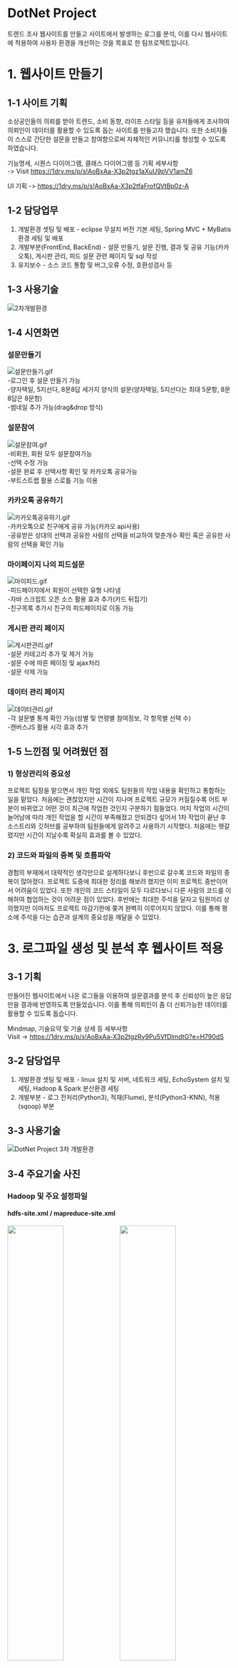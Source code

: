 # DotNet Project
 트렌드 조사 웹사이트를 만들고 사이트에서 발생하는 로그를 분석, 이를 다시 웹사이트에 적용하여 사용자 환경을 개선하는 것을 목표로 한 팀프로젝트입니다.

# 1. 웹사이트 만들기
## 1-1 사이트 기획
 소상공인들의 의뢰를 받아 트렌드, 소비 동향, 라이프 스타일 등을 유저들에게 조사하여 의뢰인이 데이터를 활용할 수 있도록 돕는 사이트를 만들고자 했습니다. 또한 소비자들이 스스로 간단한 설문을 만들고 참여함으로써 자체적인 커뮤니티를 형성할 수 있도록 하였습니다.

기능명세, 시퀀스 다이어그램, 클래스 다이어그램 등 기획 세부사항  
-> Visit https://1drv.ms/p/s!AoBxAa-X3p2tgz1aXuU9pVV1amZ6

UI 기획 -> https://1drv.ms/p/s!AoBxAa-X3p2tfaFrofQVtBp0z-A

## 1-2 담당업무
 1. 개발환경 셋팅 및 배포 - eclipse 무설치 버전 기본 세팅, Spring MVC + MyBatis 환경 세팅 및 배포
 2. 개발부분(FrontEnd, BackEnd) - 설문 만들기, 설문 진행, 결과 및 공유 기능(카카오톡), 게시판 관리, 피드 설문 관련 페이지 및 sql 작성
 3. 유지보수 - 소스 코드 통합 및 버그,오류 수정, 호환성검사 등
 
## 1-3 사용기술  
![2차개발환경](https://user-images.githubusercontent.com/48622143/72610879-e9803980-396b-11ea-9aea-81480e0087ea.PNG)  

## 1-4 시연화면  
### 설문만들기
![설문만들기.gif](./gif/설문만들기.gif)  
-로그인 후 설문 만들기 가능  
-양자택일, 5지선다, 8문8답 세가지 양식의 설문(양자택일, 5지선다는 최대 5문항, 8문8답은 8문항)  
-썸네일 추가 가능(drag&drop 방식)  

### 설문참여  
![설문참여.gif](./gif/설문참여.gif)  
-비회원, 회원 모두 설문참여가능  
-선택 수정 가능  
-설문 완료 후 선택사항 확인 및 카카오톡 공유가능  
-부트스트랩 활용 스로틀 기능 이용

### 카카오톡 공유하기  
![카카오톡공유하기.gif](./gif/카카오톡공유하기.gif)  
-카카오톡으로 친구에게 공유 가능(카카오 api사용)  
-공유받은 상대의 선택과 공유한 사람의 선택을 비교하여 맞춘개수 확인 혹은 공유한 사람의 선택을 확인 가능  

### 마이페이지 나의 피드설문  
![마이피드.gif](./gif/마이피드.gif)  
-피드페이지에서 회원이 선택한 유형 나타냄  
-자바 스크립트 오픈 소스 활용 효과 추가(카드 뒤집기)  
-친구목록 추가시 친구의 피드페이지로 이동 가능  

### 게시판 관리 페이지  
![게시판관리.gif](./gif/게시판관리.gif)  
-설문 카테고리 추가 및 제거 가능  
-설문 수에 따른 페이징 및 ajax처리  
-설문 삭제 가능

### 데이터 관리 페이지  
![데이터관리.gif](./gif/데이터관리.gif)  
-각 설문별 통계 확인 가능(성별 및 연령별 참여정보, 각 항목별 선택 수)  
-캔버스JS 활용 시각 효과 추가  


## 1-5 느낀점 및 어려웠던 점  
### 1) 형상관리의 중요성  
프로젝트 팀장을 맡으면서 개인 작업 외에도 팀원들의 작업 내용을 확인하고 통합하는 일을 맡았다. 처음에는 괜찮았지만 시간이 지나며 프로젝트 규모가 커질질수록 어트 부분이 바뀌었고 어떤 것이 최근에 작업한 것인지 구분하기 힘들었다. 머지 작업의 시간이 늘어남에 따라 개인 작업을 할 시간이 부족해졌고 안되겠다 싶어서 1차 작업이 끝난 후 소스트리와 깃허브를 공부하여 팀원들에게 알려주고 사용하기 시작했다. 처음에는 헷갈렸지만 시간이 지날수록 확실히 효과를 볼 수 있었다.  

### 2) 코드와 파일의 중복 및 흐름파악  
경험의 부재에서 대략적인 생각만으로 설계하다보니 후반으로 갈수록 코드와 파일의 중복이 많아졌다. 프로젝트 도중에 최대한 정리를 해보려 했지만 이미 프로젝트 중반이어서 어려움이 있었다. 또한 개인의 코드 스타일이 모두 다르다보니 다른 사람의 코드를 이해하여 협업하는 것이 어려운 점이 있었다. 후반에는 최대한 주석을 달자고 팀원끼리 상의했지만 이마저도 프로젝트 마감기한에 쫒겨 완벽히 이루어지지 않았다. 이를 통해 평소에 주석을 다는 습관과 설계의 중요성을 깨달을 수 있었다.  

# 3. 로그파일 생성 및 분석 후 웹사이트 적용  
## 3-1 기획  
 만들어진 웹사이트에서 나온 로그들을 이용하여 설문결과를 분석 후 신뢰성이 높은 응답만을 결과에 반영하도록 만들었습니다. 이를 통해 의뢰인이 좀 더 신뢰가능한 데이터를 활용할 수 있도록 돕습니다.  
 
 Mindmap, 기술요약 및 기술 상세 등 세부사항  
Visit -> https://1drv.ms/p/s!AoBxAa-X3p2tgzRy9Pu5VfDlmdtG?e=H790dS

## 3-2 담당업무  
 1. 개발환경 셋팅 및 배포 - linux 설치 및 서버, 네트워크 세팅, EchoSystem 설치 및 세팅, Hadoop & Spark 분산환경 세팅  
 2. 개발부분 - 로그 전처리(Python3), 적재(Flume), 분석(Python3-KNN), 적용(sqoop) 부분  
 
## 3-3 사용기술  
![DotNet Project 3차 개발환경](https://user-images.githubusercontent.com/48622143/73336121-540e6f00-42b4-11ea-88aa-fd8de43ef55e.PNG)  

## 3-4 주요기술 사진  
### Hadoop 및 주요 설정파일  
#### hdfs-site.xml / mapreduce-site.xml
<img src="https://user-images.githubusercontent.com/48622143/73336699-e19e8e80-42b5-11ea-8021-0acd8319e4a9.PNG" width="50%" height="50%"><img src="https://user-images.githubusercontent.com/48622143/73336700-e19e8e80-42b5-11ea-8d72-08536dcc4ea0.PNG" width="50%" height="50%">  
#### profile / yarn-site.xml
<img src="https://user-images.githubusercontent.com/48622143/73336701-e19e8e80-42b5-11ea-9c4a-80a77ba5268f.PNG" width="50%" height="70%"><img src="https://user-images.githubusercontent.com/48622143/73336703-e2372500-42b5-11ea-8e4a-1eb7139554fa.PNG" width="50%" height="100%">  

### Flume 설정  
<img src="https://user-images.githubusercontent.com/48622143/73338354-bc138400-42b9-11ea-8561-5e9498bba1e1.PNG" width="75%" height="75%">  
로그 파일을 감시하다가 새로운 로그가 쌓이면 hadoop으로 올려줍니다.

### Python Code(수집, 전처리, 분석)  
#### 수집  
<img src="https://user-images.githubusercontent.com/48622143/73338352-bc138400-42b9-11ea-9246-3c59ade1e2cc.PNG" width="75%" height="75%">  
server에 쌓이는 로그들을 모아줍니다.  

#### 전처리  
<img src="https://user-images.githubusercontent.com/48622143/73338355-bcac1a80-42b9-11ea-91f3-be8a7a945003.PNG" width="75% height="75%">  
Hadoop에 올라간 log중 필요한 부분만 잘라냅니다.  
                                                                                                                                   
#### 분석  
<img src="https://user-images.githubusercontent.com/48622143/73338353-bc138400-42b9-11ea-99d6-8983144d624d.PNG" width="75%" height="75%">  
미리 학습해놓은 모델을 가져와 새로 들어온 데이터를 분석하여 결과를 저장합니다.

### Sqoop 명령어  
<img src="https://user-images.githubusercontent.com/48622143/73338356-bcac1a80-42b9-11ea-9b43-2866b5ff190d.PNG" width="75%" height="75%">  
분석된 결과를 oracle server에 반영합니다.

## 3-5 시연화면  
### 서버구동  

Tomcat, Oracle, Hadoop, Yarn, Spark, Flume 구동  
### 분석 및 적용  

결과를 분석 후 Sqoop을 이용해 Oracle Server에 적용  
### 결과 화면  

웹사이트에서 분석 결과 확인
